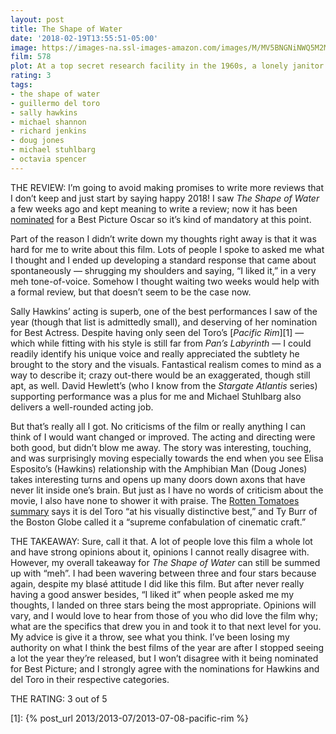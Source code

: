```yaml
---
layout: post
title: The Shape of Water
date: '2018-02-19T13:55:51-05:00'
image: https://images-na.ssl-images-amazon.com/images/M/MV5BNGNiNWQ5M2MtNGI0OC00MDA2LWI5NzEtMmZiYjVjMDEyOWYzXkEyXkFqcGdeQXVyMjM4NTM5NDY@._V1_SY1000_CR0,0,674,1000_AL_.jpg
film: 578
plot: At a top secret research facility in the 1960s, a lonely janitor forms a unique relationship with an amphibious creature that is being held in captivity.
rating: 3
tags:
- the shape of water
- guillermo del toro
- sally hawkins
- michael shannon
- richard jenkins
- doug jones
- michael stuhlbarg
- octavia spencer
---
```

THE REVIEW: I’m going to avoid making promises to write more reviews that I don’t keep and just start by saying happy 2018! I saw *The Shape of Water* a few weeks ago and kept meaning to write a review; now it has been [nominated](https://en.wikipedia.org/wiki/90th_Academy_Awards) for a Best Picture Oscar so it’s kind of mandatory at this point.

Part of the reason I didn’t write down my thoughts right away is that it was hard for me to write about this film. Lots of people I spoke to asked me what I thought and I ended up developing a standard response that came about spontaneously — shrugging my shoulders and saying, “I liked it,” in a very meh tone-of-voice. Somehow I thought waiting two weeks would help with a formal review, but that doesn’t seem to be the case now.

Sally Hawkins’ acting is superb, one of the best performances I saw of the year (though that list is admittedly small), and deserving of her nomination for Best Actress. Despite having only seen del Toro’s [*Pacific Rim*][1] — which while fitting with his style is still far from *Pan’s Labyrinth* — I could readily identify his unique voice and really appreciated the subtlety he brought to the story and the visuals. Fantastical realism comes to mind as a way to describe it; crazy out-there would be an exaggerated, though still apt, as well. David Hewlett’s (who I know from the *Stargate Atlantis* series) supporting performance was a plus for me and Michael Stuhlbarg also delivers a well-rounded acting job.

But that’s really all I got. No criticisms of the film or really anything I can think of I would want changed or improved. The acting and directing were both good, but didn’t blow me away. The story was interesting, touching, and was surprisingly moving especially towards the end when you see Elisa Esposito’s (Hawkins) relationship with the Amphibian Man (Doug Jones) takes interesting turns and opens up many doors down axons that have never lit inside one’s brain. But just as I have no words of criticism about the movie, I also have none to shower it with praise. The [Rotten Tomatoes summary](https://www.rottentomatoes.com/m/the_shape_of_water_2017/) says it is del Toro “at his visually distinctive best,” and Ty Burr of the Boston Globe called it a “supreme confabulation of cinematic craft.”

THE TAKEAWAY: Sure, call it that. A lot of people love this film a whole lot and have strong opinions about it, opinions I cannot really disagree with. However, my overall takeaway for *The Shape of Water* can still be summed up with “meh”. I had been wavering between three and four stars because again, despite my blasé attitude I did like this film. But after never really having a good answer besides, “I liked it” when people asked me my thoughts, I landed on three stars being the most appropriate. Opinions will vary, and I would love to hear from those of you who did love the film why; what are the specifics that drew you in and took it to that next level for you. My advice is give it a throw, see what you think. I’ve been losing my authority on what I think the best films of the year are after I stopped seeing a lot the year they’re released, but I won’t disagree with it being nominated for Best Picture; and I strongly agree with the nominations for Hawkins and del Toro in their respective categories.

THE RATING: 3 out of 5

[1]: {% post_url 2013/2013-07/2013-07-08-pacific-rim %}